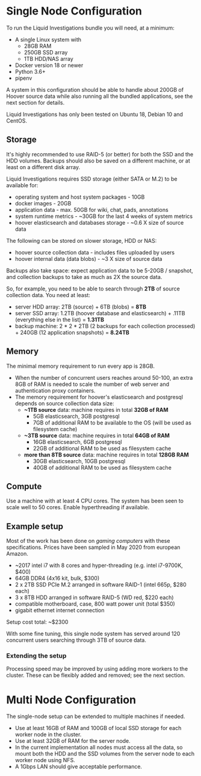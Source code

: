 # Single Node Configuration

To run the Liquid Investigations bundle you will need, at a minimum:

* A single Linux system with
  * 28GB RAM
  * 250GB SSD array
  * 1TB HDD/NAS array
* Docker version 18 or newer
* Python 3.6+
* pipenv

A system in this configuration should be able to handle about 200GB of Hoover source data while also running all the bundled applications, see the next section for details.

Liquid Investigations has only been tested on Ubuntu 18, Debian 10 and CentOS.


## Storage

It's highly recommended to use RAID-5 (or better) for both the SSD and the HDD volumes. Backups should also be saved on a different machine, or at least on a different disk array.

Liquid Investigations requires SSD storage (either SATA or M.2) to be available for:
- operating system and host system packages - 10GB
- docker images - 20GB
- application data - max. 50GB for wiki, chat, pads, annotations
- system runtime metrics - ~30GB for the last 4 weeks of system metrics
- hoover elasticsearch and databases storage - ~0.6 X size of source data 

The following can be stored on slower storage, HDD or NAS:
- hoover source collection data - includes files uploaded by users
- hoover internal data (data blobs) - ~3 X size of source data


Backups also take space: expect application data to be 5-20GB / snapshot, and collection backups to take as much as 2X the source data.

So, for example, you need to be able to search through **2TB** of source collection data. You need at least:

- server HDD array: 2TB (source) + 6TB (blobs) = **8TB**
- server SSD array: 1.2TB (hoover database and elasticsearch) + .11TB (everything else in the list) = **1.31TB**
- backup machine: 2 * 2 * 2TB (2 backups for each collection processed) + 240GB (12 application snapshots) = **8.24TB**


## Memory

The minimal memory requirement to run every app is 28GB.
- When the number of concurrent users reaches around 50-100, an extra 8GB of RAM is needed to scale the number of web server and authentication proxy containers. 
- The memory requirement for hoover's elasticsearch and postgresql depends on source collection data size:
  - **~1TB source** data: machine requires in total **32GB of RAM**
    - 5GB elasticsearch, 3GB postgresql
    - 7GB of additional RAM to be available to the OS (will be used as filesystem cache)
  - **~3TB source** data: machine requires in total **64GB of RAM**
    - 16GB elasticsearch, 6GB postgresql
    - 22GB of additional RAM to be used as filesystem cache
  - **more than 8TB source** data: machine requires in total **128GB RAM**
    - 30GB elasticsearch, 10GB postgresql
    - 40GB of additional RAM to be used as filesystem cache


## Compute

Use a machine with at least 4 CPU cores. The system has been seen to scale well to 50 cores. Enable hyperthreading if available.


## Example setup

Most of the work has been done on *gaming computers* with these specifications. Prices have been sampled in May 2020 from european Amazon.

- ~2017 intel i7 with 8 cores and hyper-threading (e.g. intel i7-9700K, $400)
- 64GB DDR4 (4x16 kit, bulk, $300)
- 2 x 2TB SSD PCIe M.2 arranged in software RAID-1 (intel 665p, $280 each)
- 3 x 8TB HDD arranged in software RAID-5 (WD red, $220 each)
- compatible motherboard, case, 800 watt power unit (total $350)
- gigabit ethernet internet connection

Setup cost total: ~$2300

With some fine tuning, this single node system has served around 120 concurrent users searching through 3TB of source data.

### Extending the setup

Processing speed may be improved by using adding more workers to the cluster. These can be flexibly added and removed; see the next section.


# Multi Node Configuration

The single-node setup can be extended to multiple machines if needed.

- Use at least 16GB of RAM and 100GB of local SSD storage for each worker node in the cluster.
- Use at least 32GB of RAM for the server node.
- In the current implementation all nodes must access all the data, so mount both the HDD and the SSD volumes from the server node to each worker node using NFS.
- A 1Gbps LAN should give acceptable performance.